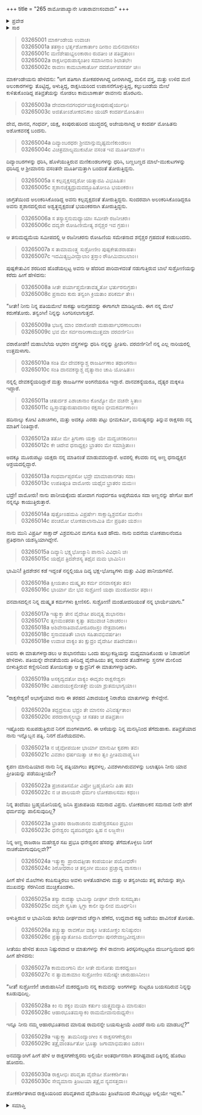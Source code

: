 +++
title = "265 ರಾಮೋಪಾಖ್ಯಾನೇ ಸೀತಾರಾವಣಸಂವಾದಃ"
+++

<details><summary>ಪ್ರವೇಶ</summary>


।।   ಓಂ ಓಂ ನಮೋ ನಾರಾಯಣಾಯ।।   ಶ್ರೀ ವೇದವ್ಯಾಸಾಯ ನಮಃ ।।

ಶ್ರೀ ಕೃಷ್ಣದ್ವೈಪಾಯನ ವೇದವ್ಯಾಸ ವಿರಚಿತ  

**ಶ್ರೀ ಮಹಾಭಾರತ**

**ಆರಣ್ಯಕ ಪರ್ವ**

**ದ್ರೌಪದೀಹರಣ ಪರ್ವ**

**ಅಧ್ಯಾಯ 265**

</details>


<details><summary>ಸಾರ</summary>

ರಾವಣನು ಅಶೋಕವನಕ್ಕೆ ಬಂದು ಸೀತೆಯ ಮನವೊಲಿಸಲು ಪ್ರಯತ್ನಿಸುವುದು (1-16). ಆಗ ಸೀತೆಯು ಒಂದು ಹುಲ್ಲುಕಡ್ಡಿಯನ್ನು ಮಧ್ಯಮಾಡಿಕೊಂಡು ಅವನನ್ನು ಹೀಯಾಳಿಸಿ ತಿರಸ್ಕರಿಸಲು (17-25) ರಾವಣನು ಎಚ್ಚರಿಸಿ ಹೊರಟು ಹೋದುದು (26-30).

</details>


> 03265001 ಮಾರ್ಕಂಡೇಯ ಉವಾಚ।  
03265001a ತತಸ್ತಾಂ ಭರ್ತೃಶೋಕಾರ್ತಾಂ ದೀನಾಂ ಮಲಿನವಾಸಸಂ।  
03265001c ಮಣಿಶೇಷಾಭ್ಯಲಂಕಾರಾಂ ರುದತೀಂ ಚ ಪತಿವ್ರತಾಂ।।  
03265002a ರಾಕ್ಷಸೀಭಿರುಪಾಸ್ಯಂತೀಂ ಸಮಾಸೀನಾಂ ಶಿಲಾತಲೇ।  
03265002c ರಾವಣಃ ಕಾಮಬಾಣಾರ್ತೋ ದದರ್ಶೋಪಸಸರ್ಪ ಚ।।

ಮಾರ್ಕಂಡೇಯನು ಹೇಳಿದನು: “ಆಗ ಪತಿಗಾಗಿ ಶೋಕಪರಳಾಗಿದ್ದ ದೀನಳಾಗಿದ್ದ, ಮಲಿನ ವಸ್ತ್ರ, ಮತ್ತು ಉಳಿದ ಮಣಿ ಅಲಂಕಾರಗಳನ್ನು ತೊಟ್ಟಿದ್ದ, ಅಳುತ್ತಿದ್ದ, ರಾಕ್ಷಸಿಯರಿಂದ ಉಪಾಸನೆಗೊಳ್ಳುತ್ತಿದ್ದ, ಕಲ್ಲುಬಂಡೆಯ ಮೇಲೆ ಕುಳಿತುಕೊಂಡಿದ್ದ ಪತಿವ್ರತೆಯನ್ನು ನೋಡಲು ಕಾಮಬಾಣಾರ್ತ ರಾವಣನು ಹೊರಟನು.

> 03265003a ದೇವದಾನವಗಂಧರ್ವಯಕ್ಷಕಿಂಪುರುಷೈರ್ಯುಧಿ।   
03265003c ಅಜಿತೋಽಶೋಕವನಿಕಾಂ ಯಯೌ ಕಂದರ್ಪಮೋಹಿತಃ।।

ದೇವ, ದಾನವ, ಗಂಧರ್ವ, ಯಕ್ಷ, ಕಿಂಪುರುಷರಿಂದ ಯುದ್ಧದಲ್ಲಿ ಅಜೇಯನಾಗಿದ್ದ ಆ ಕಂದರ್ಪ ಮೋಹಿತನು ಅಶೋಕವನಕ್ಕೆ ಬಂದನು.

> 03265004a ದಿವ್ಯಾಂಬರಧರಃ ಶ್ರೀಮಾನ್ಸುಮೃಷ್ಟಮಣಿಕುಂಡಲಃ।  
03265004c ವಿಚಿತ್ರಮಾಲ್ಯಮುಕುಟೋ ವಸಂತ ಇವ ಮೂರ್ತಿಮಾನ್।।

ದಿವ್ಯಾಂಬರಗಳನ್ನು ಧರಿಸಿ, ಹೊಳೆಯುತ್ತಿರುವ ಮಣಿಕುಂಡಲಗಳನ್ನು ಧರಿಸಿ, ಬಣ್ಣಬಣ್ಣದ ಮಾಲೆ-ಮುಕುಟಗಳನ್ನು ಧರಿಸಿದ್ದ ಆ ಶ್ರೀಮಾನನು ವಸಂತನೇ ಮೂರ್ತಿಮತ್ತಾಗಿ ಬಂದಂತೆ ತೋರುತ್ತಿದ್ದನು.

> 03265005a ಸ ಕಲ್ಪವೃಕ್ಷಸದೃಶೋ ಯತ್ನಾದಪಿ ವಿಭೂಷಿತಃ।  
03265005c ಶ್ಮಶಾನಚೈತ್ಯದ್ರುಮವದ್ಭೂಷಿತೋಽಪಿ ಭಯಂಕರಃ।।

ಜಾಗ್ರತೆಯಿಂದ ಅಲಂಕರಿಸಿಕೊಂಡಿದ್ದ ಅವನು ಕಲ್ಪವೃಕ್ಷದಂತೆ ತೋರುತ್ತಿದ್ದನು. ಸುಂದರವಾಗಿ ಅಲಂಕರಿಸಿಕೊಂಡಿದ್ದರೂ ಅವನು ಶ್ಮಶಾನದಲ್ಲಿರುವ ಅಶ್ವತ್ಥವೃಕ್ಷದಂತೆ ಭಯಂಕರನಾಗಿ ತೋರುತ್ತಿದ್ದನು.

> 03265006a ಸ ತಸ್ಯಾಸ್ತನುಮಧ್ಯಾಯಾಃ ಸಮೀಪೇ ರಜನೀಚರಃ।   
03265006c ದದೃಶೇ ರೋಹಿಣೀಮೇತ್ಯ ಶನೈಶ್ಚರ ಇವ ಗ್ರಹಃ।।

ಆ ತನುಮಧ್ಯಮೆಯ ಸಮೀಪದಲ್ಲಿ ಆ ರಜನೀಚರನು ರೋಹಿಣಿಯ ಸಮೇತನಾದ ಶನೈಶ್ಚರ ಗ್ರಹದಂತೆ ಕಂಡುಬಂದನು.

> 03265007a ಸ ತಾಮಾಮಂತ್ರ್ಯ ಸುಶ್ರೋಣೀಂ ಪುಷ್ಪಕೇತುಶರಾಹತಃ।  
03265007c ಇದಮಿತ್ಯಬ್ರವೀದ್ಬಾಲಾಂ ತ್ರಸ್ತಾಂ ರೌಹೀಮಿವಾಬಲಾಂ।।

ಪುಷ್ಪಕೇತುವಿನ ಶರದಿಂದ ಹೊಡೆಯಲ್ಪಟ್ಟ ಅವನು ಆ ಹೆದರಿದ ಪಾರಿವಾಳದಂತೆ ನಡುಗುತ್ತಿರುವ ಬಾಲೆ ಸುಶ್ರೋಣಿಯನ್ನು ಕರೆದು ಹೀಗೆ ಹೇಳಿದನು:

> 03265008a ಸೀತೇ ಪರ್ಯಾಪ್ತಮೇತಾವತ್ಕೃತೋ ಭರ್ತುರನುಗ್ರಹಃ।  
03265008c ಪ್ರಸಾದಂ ಕುರು ತನ್ವಂಗಿ ಕ್ರಿಯತಾಂ ಪರಿಕರ್ಮ ತೇ।।

“ಸೀತೇ! ನೀನು ನಿನ್ನ ಪತಿಯಮೇಲೆ ಸಾಕಷ್ಟು ಅನುಗ್ರಹವನ್ನು ಈಗಾಗಲೇ ಮಾಡಿದ್ದೀಯೆ. ಈಗ ನನ್ನ ಮೇಲೆ ಕರುಣೆತೋರು. ತನ್ವಂಗೀ! ನಿನ್ನನ್ನು ಸಿಂಗರಿಸಲಾಗುತ್ತದೆ.

> 03265009a ಭಜಸ್ವ ಮಾಂ ವರಾರೋಹೇ ಮಹಾರ್ಹಾಭರಣಾಂಬರಾ।   
03265009c ಭವ ಮೇ ಸರ್ವನಾರೀಣಾಮುತ್ತಮಾ ವರವರ್ಣಿನಿ।।

ವರಾರೋಹೇ! ಮಹಾಬೆಲೆಯ ಆಭರಣ ವಸ್ತ್ರಗಳನ್ನು ಧರಿಸಿ ನನ್ನನ್ನು ಪ್ರೀತಿಸು. ವರವರ್ಣಿನೀ! ನನ್ನ ಎಲ್ಲ ನಾರಿಯರಲ್ಲಿ ಉತ್ತಮಳಾಗು.

> 03265010a ಸಂತಿ ಮೇ ದೇವಕನ್ಯಾಶ್ಚ ರಾಜರ್ಷೀಣಾಂ ತಥಾಂಗನಾಃ।  
03265010c ಸಂತಿ ದಾನವಕನ್ಯಾಶ್ಚ ದೈತ್ಯಾನಾಂ ಚಾಪಿ ಯೋಷಿತಃ।।

ನನ್ನಲ್ಲಿ ದೇವಕನ್ಯೆಯರಿದ್ದಾರೆ ಮತ್ತು ರಾಜರ್ಷಿಗಳ ಅಂಗನೆಯರೂ ಇದ್ದಾರೆ. ದಾನವಕನ್ಯೆಯರೂ, ದೈತ್ಯರ ಮಕ್ಕಳೂ ಇದ್ದಾರೆ.

> 03265011a ಚತುರ್ದಶ ಪಿಶಾಚಾನಾಂ ಕೋಟ್ಯೋ ಮೇ ವಚನೇ ಸ್ಥಿತಾಃ।  
03265011c ದ್ವಿಸ್ತಾವತ್ಪುರುಷಾದಾನಾಂ ರಕ್ಷಸಾಂ ಭೀಮಕರ್ಮಣಾಂ।।

ಹದಿನಾಲ್ಕು ಕೋಟಿ ಪಿಶಾಚಿಗಳು, ಮತ್ತು ಅದಕ್ಕೂ ಎರಡು ಪಟ್ಟು ಭೀಮಕರ್ಮಿ, ಮನುಷ್ಯರನ್ನು ತಿನ್ನುವ ರಾಕ್ಷಸರು ನನ್ನ ಮಾತಿಗೆ ನಿಂತಿದ್ದಾರೆ.

> 03265012a ತತೋ ಮೇ ತ್ರಿಗುಣಾ ಯಕ್ಷಾ ಯೇ ಮದ್ವಚನಕಾರಿಣಃ।   
03265012c ಕೇ ಚಿದೇವ ಧನಾಧ್ಯಕ್ಷಂ ಭ್ರಾತರಂ ಮೇ ಸಮಾಶ್ರಿತಾಃ।।

ಅದಕ್ಕೂ ಮೂರುಪಟ್ಟು ಯಕ್ಷರು ನನ್ನ ಮಾತಿನಂತೆ ಮಾಡುವವರಿದ್ದಾರೆ. ಅವರಲ್ಲಿ ಕೆಲವರು ನನ್ನ ಅಣ್ಣ ಧನಾಧ್ಯಕ್ಷನ ಆಶ್ರಯದಲ್ಲಿದ್ದಾರೆ.

> 03265013a ಗಂಧರ್ವಾಪ್ಸರಸೋ ಭದ್ರೇ ಮಾಮಾಪಾನಗತಂ ಸದಾ।  
03265013c ಉಪತಿಷ್ಠಂತಿ ವಾಮೋರು ಯಥೈವ ಭ್ರಾತರಂ ಮಮ।।

ಭದ್ರೇ! ವಾಮೋರು! ನಾನು ಪಾನೀಯಕ್ಕೆಂದು ಹೋದಾಗ ಗಂಧರ್ವರೂ ಅಪ್ಸರೆಯರೂ ಸದಾ ಅಣ್ಣನನ್ನು ಹೇಗೋ ಹಾಗೆ ನನ್ನನ್ನೂ ಕಾಯುತ್ತಿರುತ್ತಾರೆ.

> 03265014a ಪುತ್ರೋಽಹಮಪಿ ವಿಪ್ರರ್ಷೇಃ ಸಾಕ್ಷಾದ್ವಿಶ್ರವಸೋ ಮುನೇಃ।  
03265014c ಪಂಚಮೋ ಲೋಕಪಾಲಾನಾಮಿತಿ ಮೇ ಪ್ರಥಿತಂ ಯಶಃ।।

ನಾನು ಮುನಿ ವಿಪ್ರರ್ಷಿ ಸಾಕ್ಷಾದ್ ವಿಶ್ರವಸುವಿನ ಮಗನೂ ಕೂಡ ಹೌದು. ನಾನು ಐದನೆಯ ಲೋಕಪಾಲನೆಂದೂ ಪ್ರತಿಥನಾಗಿ ಯಶಸ್ವಿಯಾಗಿದ್ದೇನೆ.

> 03265015a ದಿವ್ಯಾನಿ ಭಕ್ಷ್ಯಭೋಜ್ಯಾನಿ ಪಾನಾನಿ ವಿವಿಧಾನಿ ಚ।  
03265015c ಯಥೈವ ತ್ರಿದಶೇಶಸ್ಯ ತಥೈವ ಮಮ ಭಾಮಿನಿ।।

ಭಾಮಿನಿ! ತ್ರಿದಶೇಶನ ಕಡೆ ಇದ್ದಂತೆ ನನ್ನಲ್ಲಿಯೂ ದಿವ್ಯ ಭಕ್ಷ-ಭೋಜ್ಯಗಳು ಮತ್ತು ವಿವಿಧ ಪಾನೀಯಗಳಿವೆ.

> 03265016a ಕ್ಷೀಯತಾಂ ದುಷ್ಕೃತಂ ಕರ್ಮ ವನವಾಸಕೃತಂ ತವ।  
03265016c ಭಾರ್ಯಾ ಮೇ ಭವ ಸುಶ್ರೋಣಿ ಯಥಾ ಮಂಡೋದರೀ ತಥಾ।।

ವನವಾಸದಲ್ಲಿನ ನಿನ್ನ ದುಷ್ಕೃತ ಕರ್ಮಗಳು ಕ್ಷೀಣಿಸಲಿ. ಸುಶ್ರೋಣಿ! ಮಂಡೋದರಿಯಂತೆ ನನ್ನ ಭಾರ್ಯೆಯಾಗು.”

> 03265017a ಇತ್ಯುಕ್ತಾ ತೇನ ವೈದೇಹೀ ಪರಿವೃತ್ಯ ಶುಭಾನನಾ।  
03265017c ತೃಣಮಂತರತಃ ಕೃತ್ವಾ ತಮುವಾಚ ನಿಶಾಚರಂ।।  
03265018a ಅಶಿವೇನಾತಿವಾಮೋರೂರಜಸ್ರಂ ನೇತ್ರವಾರಿಣಾ।  
03265018c ಸ್ತನಾವಪತಿತೌ ಬಾಲಾ ಸಹಿತಾವಭಿವರ್ಷತೀ।  
03265018e ಉವಾಚ ವಾಕ್ಯಂ ತಂ ಕ್ಷುದ್ರಂ ವೈದೇಹೀ ಪತಿದೇವತಾ।।

ಅವನು ಈ ಮಾತುಗಳನ್ನಾಡಲು ಆ ಶುಭಾನನೆಯು ಒಂದು ಹುಲ್ಲುಕಡ್ಡಿಯನ್ನು ಮಧ್ಯಮಾಡಿಕೊಂಡು ಆ ನಿಶಾಚರನಿಗೆ ಹೇಳಿದಳು. ಪತಿಯನ್ನೇ ದೇವತೆಯೆಂದು ತಿಳಿದಿದ್ದ ವೈದೇಹಿಯು ತನ್ನ ಸುಂದರ ತೊಡೆಗಳನ್ನು ಸ್ತನಗಳ ಮೇಲಿಂದ ಬೀಳುತ್ತಿರುವ ಕಣ್ಣೀರಿನಿಂದ ತೋಯಿಸುತ್ತಾ ಆ ಕ್ಷುದ್ರನಿಗೆ ಈ ಮಾತುಗಳನ್ನಾಡಿದಳು.

> 03265019a ಅಸಕೃದ್ವದತೋ ವಾಕ್ಯಂ ಈದೃಶಂ ರಾಕ್ಷಸೇಶ್ವರ।  
03265019c ವಿಷಾದಯುಕ್ತಮೇತತ್ತೇ ಮಯಾ ಶ್ರುತಮಭಾಗ್ಯಯಾ।।

“ರಾಕ್ಷಸೇಶ್ವರ! ಅಭಾಗ್ಯೆಯಾದ ನಾನು ಈ ತರಹದ ವಿಶಾದಯುಕ್ತ ನಿರಾಶೆಯ ಮಾತುಗಳನ್ನು ಕೇಳಿದ್ದೇನೆ.

> 03265020a ತದ್ಭದ್ರಸುಖ ಭದ್ರಂ ತೇ ಮಾನಸಂ ವಿನಿವರ್ತ್ಯತಾಂ।   
03265020c ಪರದಾರಾಸ್ಮ್ಯಲಭ್ಯಾ ಚ ಸತತಂ ಚ ಪತಿವ್ರತಾ।।

ಇಷ್ಟೊಂದು ಸುಖಪಡುತ್ತಿರುವ ನಿನಗೆ ಮಂಗಳವಾಗಲಿ. ಈ ಆಸೆಯನ್ನು ನಿನ್ನ ಮನಸ್ಸಿನಿಂದ ತೆಗೆದುಹಾಕು. ಪತಿವ್ರತೆಯಾದ ನಾನು ಇನ್ನೊಬ್ಬನ ಪತ್ನಿ. ನಿನಗೆ ದೊರೆಯದವಳು.

> 03265021a ನ ಚೈವೋಪಯಿಕೀ ಭಾರ್ಯಾ ಮಾನುಷೀ ಕೃಪಣಾ ತವ।  
03265021c ವಿವಶಾಂ ಧರ್ಷಯಿತ್ವಾ ಚ ಕಾಂ ತ್ವಂ ಪ್ರೀತಿಮವಾಪ್ಸ್ಯಸಿ।।

ಕೃಪಣ ಮಾನುಷಿಯಾದ ನಾನು ನಿನ್ನ ಪತ್ನಿಯಾಗಲು ತಕ್ಕವಳಲ್ಲ. ವಿವಶಳಾಗಿರುವವಳನ್ನು ಬಲಾತ್ಕರಿಸಿ ನೀನು ಯಾವ ಪ್ರೀತಿಯನ್ನು ಪಡೆಯುತ್ತೀಯೇ?

> 03265022a ಪ್ರಜಾಪತಿಸಮೋ ವಿಪ್ರೋ ಬ್ರಹ್ಮಯೋನಿಃ ಪಿತಾ ತವ।  
03265022c ನ ಚ ಪಾಲಯಸೇ ಧರ್ಮಂ ಲೋಕಪಾಲಸಮಃ ಕಥಂ।।

ನಿನ್ನ ತಂದೆಯು ಬ್ರಹ್ಮಯೋನಿಯಲ್ಲಿ ಜನಿಸಿ ಪ್ರಜಾಪತಿಯ ಸಮನಾದ ವಿಪ್ರನು. ಲೋಕಪಾಲಕನ ಸಮನಾದ ನೀನೇ ಹೇಗೆ ಧರ್ಮವನ್ನು ಪಾಲಿಸುವುದಿಲ್ಲ?

> 03265023a ಭ್ರಾತರಂ ರಾಜರಾಜಾನಂ ಮಹೇಶ್ವರಸಖಂ ಪ್ರಭುಂ।  
03265023c ಧನೇಶ್ವರಂ ವ್ಯಪದಿಶನ್ಕಥಂ ತ್ವಿಹ ನ ಲಜ್ಜಸೇ।।

ನಿನ್ನ ಅಣ್ಣ ರಾಜರಾಜ ಮಹೇಶ್ವರ ಸಖ ಪ್ರಭೂ ಧನೇಶ್ವರನ ಹೆಸರನ್ನು ತೆಗೆದುಕೊಳ್ಳಲು ನಿನಗೆ ನಾಚಿಕೆಯಾಗುವುದಿಲ್ಲವೇ?”

> 03265024a ಇತ್ಯುಕ್ತ್ವಾ ಪ್ರಾರುದತ್ಸೀತಾ ಕಂಪಯಂತೀ ಪಯೋಧರೌ।   
03265024c ಶಿರೋಧರಾಂ ಚ ತನ್ವಂಗೀ ಮುಖಂ ಪ್ರಚ್ಚಾದ್ಯ ವಾಸಸಾ।।

ಹೀಗೆ ಹೇಳಿ ಮೊಲೆಗಳು ಕಂಪಿಸುತ್ತಿರಲು ಅವಳು ಅಳತೊಡಗಿದಳು ಮತ್ತು ಆ ತನ್ವಂಗಿಯು ತನ್ನ ತಲೆಯನ್ನು ತಗ್ಗಿಸಿ ಮುಖವನ್ನು ಸೆರಗಿನಿಂದ ಮುಚ್ಚಿಕೊಂಡಳು.

> 03265025a ತಸ್ಯಾ ರುದತ್ಯಾ ಭಾಮಿನ್ಯಾ ದೀರ್ಘಾ ವೇಣೀ ಸುಸಮ್ಯತಾ।  
03265025c ದದೃಶೇ ಸ್ವಸಿತಾ ಸ್ನಿಗ್ಧಾ ಕಾಲೀ ವ್ಯಾಲೀವ ಮೂರ್ಧನಿ।।

ಅಳುತ್ತಿರುವ ಆ ಭಾಮಿನಿಯ ತಲೆಯ ದೀರ್ಘವಾದ ಚೆನ್ನಾಗಿ ಹೆಣೆದ, ಉದ್ದವಾದ ಕಪ್ಪು ಜಡೆಯು ಹಾವಿನಂತೆ ತೋರಿತು.

> 03265026a ತಚ್ಚ್ರುತ್ವಾ ರಾವಣೋ ವಾಕ್ಯಂ ಸೀತಯೋಕ್ತಂ ಸುನಿಷ್ಠುರಂ।  
03265026c ಪ್ರತ್ಯಾಖ್ಯಾತೋಽಪಿ ದುರ್ಮೇಧಾಃ ಪುನರೇವಾಬ್ರವೀದ್ವಚಃ।।

ಸೀತೆಯು ಹೇಳಿದ ತುಂಬಾ ನಿಷ್ಟುರವಾದ ಆ ಮಾತುಗಳನ್ನು ಕೇಳಿ ರಾವಣನು ತಿರಸ್ಕರಿಸಲ್ಪಟ್ಟರೂ ದುರ್ಬುದ್ಧಿಯಿಂದ ಪುನಃ ಹೀಗೆ ಹೇಳಿದನು:

> 03265027a ಕಾಮಮಂಗಾನಿ ಮೇ ಸೀತೇ ದುನೋತು ಮಕರಧ್ವಜಃ।  
03265027c ನ ತ್ವಾಮಕಾಮಾಂ ಸುಶ್ರೋಣೀಂ ಸಮೇಷ್ಯೇ ಚಾರುಹಾಸಿನೀಂ।।

“ಸೀತೆ! ಸುಶ್ರೋಣೀ! ಚಾರುಹಾಸಿನೀ! ಮಕರಧ್ವಜನು ನನ್ನ ಕಾಮವನ್ನು ಅಂಗಗಳನ್ನು ಸುಟ್ಟರೂ ಬಯಸದಿರುವ ನಿನ್ನನ್ನು ಕೂಡುವುದಿಲ್ಲ.

> 03265028a ಕಿಂ ನು ಶಕ್ಯಂ ಮಯಾ ಕರ್ತುಂ ಯತ್ತ್ವಮದ್ಯಾಪಿ ಮಾನುಷಂ।  
03265028c ಆಹಾರಭೂತಮಸ್ಮಾಕಂ ರಾಮಮೇವಾನುರುಧ್ಯಸೇ।।

ಇನ್ನೂ ನೀನು ನಮ್ಮ ಆಹಾರಭೂತನಾದ ಮಾನುಷ ರಾಮನನ್ನೇ ಬಯಸುತ್ತೀಯೆ ಎಂದರೆ ನಾನು ಏನು ಮಾಡಬಲ್ಲೆ?”

> 03265029a ಇತ್ಯುಕ್ತ್ವಾ ತಾಮನಿಂದ್ಯಾಂಗೀಂ ಸ ರಾಕ್ಷಸಗಣೇಶ್ವರಃ।   
03265029c ತತ್ರೈವಾಂತರ್ಹಿತೋ ಭೂತ್ವಾ ಜಗಾಮಾಭಿಮತಾಂ ದಿಶಂ।।

ಅನವದ್ಯಾಂಗಿಗೆ ಹೀಗೆ ಹೇಳಿ ಆ ರಾಕ್ಷಸಗಣೇಶ್ವರನು ಅಲ್ಲಿಯೇ ಅಂತರ್ಧಾನನಾಗಿ ತನಗಿಷ್ಟವಾದ ದಿಕ್ಕಿನಲ್ಲಿ ಹೊರಟು ಹೋದನು.

> 03265030a ರಾಕ್ಷಸೀಭಿಃ ಪರಿವೃತಾ ವೈದೇಹೀ ಶೋಕಕರ್ಶಿತಾ।  
03265030c ಸೇವ್ಯಮಾನಾ ತ್ರಿಜಟಯಾ ತತ್ರೈವ ನ್ಯವಸತ್ತದಾ।।

ಶೋಕಕರ್ಶಿತಳಾದ ರಾಕ್ಷಸಿಯರಿಂದ ಪರಿವೃತಳಾದ ವೈದೇಹಿಯು ತ್ರಿಜಟೆಯಿಂದ ಸೇವಿಸಲ್ಪಟ್ಟು ಅಲ್ಲಿಯೇ ಇದ್ದಳು.”


<details><summary>ಸಮಾಪ್ತಿ</summary>

ಇತಿ ಶ್ರೀ ಮಹಾಭಾರತೇ ಆರಣ್ಯಕ ಪರ್ವಣಿ ದ್ರೌಪದೀಹರಣ ಪರ್ವಣಿ ರಾಮೋಪಾಖ್ಯಾನೇ ಸೀತಾರಾವಣಸಂವಾದೇ ಪಂಚಷಷ್ಟ್ಯಧಿಕದ್ವಿಶತತಮೋಽಧ್ಯಾಯ:।  
ಇದು ಮಹಾಭಾರತದ ಆರಣ್ಯಕ ಪರ್ವದಲ್ಲಿ ದ್ರೌಪದೀಹರಣ ಪರ್ವದಲ್ಲಿ ರಾಮೋಪಾಖ್ಯಾನದಲ್ಲಿ ಸೀತಾರಾವಣಸಂವಾದದಲ್ಲಿ ಇನ್ನೂರಾಅರವತ್ತೈದನೆಯ ಅಧ್ಯಾಯವು.


</details>
